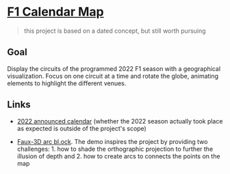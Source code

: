 # [F1 Calendar Map](https://codepen.io/borntofrappe/full/GRGJYMN)

> this project is based on a dated concept, but still worth pursuing

## Goal

Display the circuits of the programmed 2022 F1 season with a geographical visualization. Focus on one circuit at a time and rotate the globe, animating elements to highlight the different venues.

## Links

- [2022 announced calendar](https://www.formula1.com/en/latest/article.formula-1-announces-23-race-calendar-for-2022.2HcIP34fK3Zznx7YZfWL6P.html) (whether the 2022 season actually took place as expected is outside of the project's scope)

- [Faux-3D arc bl.ock](http://bl.ocks.org/dwtkns/4973620). The demo inspires the project by providing two challenges: 1. how to shade the orthographic projection to further the illusion of depth and 2. how to create arcs to connects the points on the map

<!--

## Notes

### Data

Data for the programmed 2022 F1 season is taken directly from the cited F1 website. On top of the three keys describing the date, grand prix and venue I've manually added the geographic coordinates from Wikipedia.

| Date     | Grand Prix   | Venue  | Coordinates          |
| -------- | ------------ | ------ | -------------------- |
| 20 March | Bahrain      | Sakhir | 26°1′57″N 50°30′38″E |
| 27 March | Saudi Arabia | Jeddah | 21°37′55″N 39°6′16″E |
| ...      | ...          | ...    | ...                  |

For each track the coordinates describe the location with degrees, minutes and seconds, so you need to compute the longitude and latitude understood by D3's projection function.

### Geo

[`world-atlas`](https://github.com/topojson/world-atlas) gives a JSON file with the TopoJSON necessary to draw the world and its countries

D3 understands GeoJSON, so you need [`topojson`](https://github.com/topojson/topojson) to convert the topologies to the necessary geometries

In `index.html` require `topojson` on top of `d3`:

```html
<script src="https://unpkg.com/topojson@3.0.2/dist/topojson.min.js"></script>
```

In `script.js` set up an SVG in which to display the map.

```js
const svg = div
  .append("svg")
  .attr("viewBox", `0 0 ${size} ${size}`)
  .attr("width", size)
  .attr("height", size);
```

Add default content as you need an async function to retrieve the json data.

This is one way to avoid a layout shift and in a more elaborate demo should provide a fallback visual in the moment the async call fails.

Past this setup immediately execute an async function.

```js
(async () => {
  //
})();
```

In the body retrieve the topojson from the world atlas.

```js
const json = await d3.json("https://unpkg.com/world-atlas@2.0.2/land-50m.json");
```

With the data remove the defaul content and add the world.

Describe the world with an object with a `type` of `"Sphere"`.

```js
const sphere = { type: "Sphere" };
```

Set up a projection to fit the map in the constraints of the SVG

```js
const projection = d3.geoOrthographic().fitSize([size, size], sphere);
```

Set up geoPath to use the projection.

```js
const path = d3.geoPath().projection(projection);
```

Draw the world.

```js
groupGeo.append("path").attr("d", path(sphere)).attr("fill", "hsl(0, 0%, 97%)");
```

Draw the world's countries.

```js
groupGeo
  .append("path")
  .attr("d", path(topojson.feature(json, json.objects.land)))
  .attr("fill", "hsl(0, 0%, 78%)");
```

Use `topojson.feature` for the desired geometries.

### Depth

The orthographic projection already creates the illusion of depth. To further this illusion, following the faux-3d arcs cited example, add a radial gradient on the Earth's surface.

Define the gradient relative to the SVG.

```js
const defs = svg.append("defs");

const radialGradient = defs
  .append("radialGradient")
  .attr("id", "gradient-overlay")
  .attr("gradientUnits", "userSpaceOnUse")
  .attr("cx", (size * 3) / 4)
  .attr("cy", size / 4);
```

For the colors of the gradient I chose two arbitrary shades of white.

Overlay a semitransparent rectangle with the gradient.

```js
groupOverlay
  .append("rect")
  .attr("width", size)
  .attr("height", size)
  .attr("fill", "url(#gradient-overlay)")
  .attr("opacity", 0.5);
```

Clip the rectangle with the same path element used for the sphere.

```js
defs
  .append("clipPath")
  .attr("id", "clip-path-overlay")
  .append("path")
  .attr("d", path(sphere));

// rect
.attr("clip-path", "url(#clip-path-overlay)");
```

## Points

Define getLongLat to return the values for a D3 projection, longitude and latitude, from an input coordinate. Given a certain direction the coversion follows the formula:

```pseudo
decimal = degrees + minutes / 60 + seconds / 3600
```

If the direction is South or West the value should be negative.

You could call the function whenever you use a projection, but out of convenience loop through the input dataset to create the values for all destinations.

```js
const data = dataset.map((datum) => {
  const { Coordinates } = datum;
  const coordinates = getLongLat(Coordinates);

  return { ...datum, coordinates };
});
```

To draw single points use the projection with a specific geometry (similar to how you use an object for the sphere).

```js
const point = { type: "Point", coordinates: [long, lat] };
```

Pass the object with the longitude and latitude to the instance of the `geoPath` function.

```js
groupData.append("path").attr("d", path(point)).attr("fill", "hsl(0, 0%, 32%)");
```

The function is based on the projection and returns the d attribute for a path element. The syntax essentially draws a dot. Based on the projection it returns the attribute _or_ `null`, meaning the point is not displayed. This happens when the point is behind the 3D projection.

Repeat the operation for all data points to describe all tracks.

Change the size of the point on the same path function.

```js
const path = d3.geoPath().projection(projection).pointRadius(7);
```

To test the visibility of the points rotate the projection.

```js
const projection = d3
  .geoOrthographic()
  .fitSize([size, size], sphere)
  .rotate([180, 0]);
```

### Focus

Ultimately you rotate the projection and update the elements which rely on the value, either directly through the projection or through the `geoPath` function which depends on the projection.

If you use the land object referenced in the geo section you don't see a rotation, but a morphing of the shape (it seems d3 animates the d attribute of the single path). To fix this reference the topojson with the data for all the countries.

```js
const json = await d3.json(
  "https://unpkg.com/world-atlas@2.0.2/countries-110m.json"
);
```

Add multiple path elements, one for each country.

```js
const groupCountries = groupGeo.append("g");

groupCountries
  .selectAll("path")
  .data(topojson.feature(json, json.objects.countries).features)
  .enter()
  .append("path")
  .attr("d", path)
  .attr("fill", "hsl(0, 0%, 78%)");
```

Bind the geometries to the path elements so that ultimately, with the updated projection, you just need to reference the `geoPath` function.

```js
groupCountries.selectAll("path").attr("d", path);
```

Repeat the process for the points. Bind data.

```js
const groupPoints = groupData.append("g");
groupPoints
  .selectAll("path")
  .data(data.map(({ coordinates }) => ({ type: "Point", coordinates })))
  .enter()
  .append("path")
  .attr("d", path)
  .attr("fill", "hsl(0, 0%, 32%)");
```

Update.

```js
groupPoints.selectAll("path").attr("d", path);
```

To focus on a point the idea is to rotate the projection horizontally. Consider the longitude of a point.

```js
[50.510555555555555, 26.0325];
```

To center the point rotate the projection in the opposite direction.

```js
projection.rotate([-50.510555555555555, 0]);
```

To have an offset add, or remove, an arbitrary number of meridians.

With the final value the goal is to animate the projection. One way is with `d3.timer`.

```js
const duration = 1000;
const timer = d3.timer((elapsed) => {
  const t = elapsed / duration;

  if (t >= 1) {
    timer.stop();
  }
}, 150);
```

`elapsed` describes the number of milliseconds, `t` a value from 0 to 1, so that the extra step is to map the value to the desired range.

Another approach is with a custom transition and [`transition.tween`](https://github.com/d3/d3-transition/blob/main/README.md#transition_tween).

```js
const transition = d3.transition().duration(1000).delay(150);

transition.tween("focus", () => {
  //
});
```

Since the projection's rotation works with an array use d3.interpolateArray.

```js
const i = d3.interpolateArray([startAngle, 0, 0], [endAngle, 0, 0]);
```

Update the projection and accompanying visuals.

```js
return (t) => {
  projection.rotate(i(t));

  groupCountries.selectAll("path").attr("d", path);

  groupPoints.selectAll("path").attr("d", path);
};
```

### Highlight

Instead of showing all points and rotate the projection to focus on the different ones the goal is to show only one dot a time, with additional information for the specific one.

Remove the objects of type Point. Add instead a circle with no radius and text elements with no text. For the text I prefer to increase contrast by using a bright color and add a background in the form of a dark rectangle. Since the size of the text depends on content the size of the rectangle, and its position, are computed every time the text changes.

Consider the _node_ which is the text.

```js
groupData.select("text").node();
```

Consider the width and height in terms of SVG unnit with getBBox()

```js
groupData.select("text").node().getBBox();
```

Use width and height for the attributes of the rectangle.

In terms of flow, the logic is relevant 1. as the visualization first focuses on the initial track and 2. as you pick different track. -in both instances show the circle, then animate stroke of a line to connect the point to the text. -->
